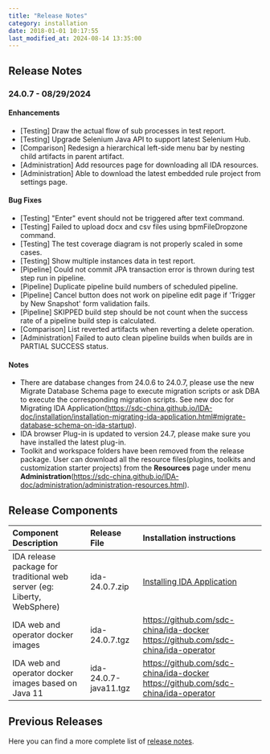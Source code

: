 ```yaml
---
title: "Release Notes"
category: installation
date: 2018-01-01 10:17:55
last_modified_at: 2024-08-14 13:35:00
---
```


## Release Notes

### 24.0.7 - 08/29/2024
#### Enhancements
- [Testing] Draw the actual flow of sub processes in test report.
- [Testing] Upgrade Selenium Java API to support latest Selenium Hub.
- [Comparison] Redesign a hierarchical left-side menu bar by nesting child artifacts in parent artifact.
- [Administration] Add resources page for downloading all IDA resources.
- [Administration] Able to download the latest embedded rule project from settings page.

#### Bug Fixes
- [Testing] "Enter" event should not be triggered after text command.
- [Testing] Failed to upload docx and csv files using bpmFileDropzone command.
- [Testing] The test coverage diagram is not properly scaled in some cases.
- [Testing] Show multiple instances data in test report.
- [Pipeline] Could not commit JPA transaction error is thrown during test step run in pipeline.
- [Pipeline] Duplicate pipeline build numbers of scheduled pipeline.
- [Pipeline] Cancel button does not work on pipeline edit page if 'Trigger by New Snapshot' form validation fails.
- [Pipeline] SKIPPED build step should be not count when the success rate of a pipeline build step is calculated.
- [Comparison] List reverted artifacts when reverting a delete operation.
- [Administration] Failed to auto clean pipeline builds when builds are in PARTIAL SUCCESS status.

#### Notes
- There are database changes from 24.0.6 to 24.0.7, please use the new Migrate Database Schema page to execute migration scripts or ask DBA to execute the corresponding migration scripts. See new doc for Migrating IDA Application(https://sdc-china.github.io/IDA-doc/installation/installation-migrating-ida-application.html#migrate-database-schema-on-ida-startup).
- IDA browser Plug-in is updated to version 24.7, please make sure you have installed the latest plug-in.
- Toolkit and workspace folders have been removed from the release package. User can download all the resource files(plugins, toolkits and customization starter projects) from the **Resources** page under menu **Administration**(https://sdc-china.github.io/IDA-doc/administration/administration-resources.html).

## Release Components

| Component Description	| Release File	| Installation instructions| 
|:----------------|:------------------------|:---------------|
| IDA release package for traditional web server (eg: Liberty, WebSphere)	 |ida-24.0.7.zip|[Installing IDA Application](../installation/installation-installing-ida-application.html) |
| IDA web and operator docker images |	ida-24.0.7.tgz	| <https://github.com/sdc-china/ida-docker> <https://github.com/sdc-china/ida-operator> |
| IDA web and operator docker images based on Java 11|	ida-24.0.7-java11.tgz	|<https://github.com/sdc-china/ida-docker> <https://github.com/sdc-china/ida-operator> |

## Previous Releases

Here you can find a more complete list of [release notes](../references/references-previous-release-notes.html).
